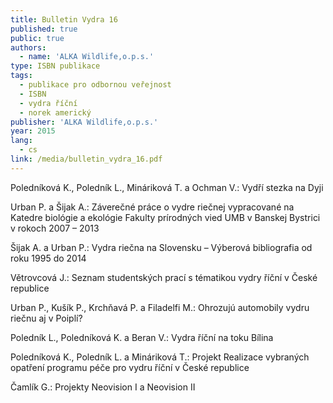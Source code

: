 ```yaml
---
title: Bulletin Vydra 16
published: true
public: true
authors:
  - name: 'ALKA Wildlife,o.p.s.'
type: ISBN publikace
tags:
  - publikace pro odbornou veřejnost
  - ISBN
  - vydra říční
  - norek americký
publisher: 'ALKA Wildlife,o.p.s.'
year: 2015
lang:
  - cs
link: /media/bulletin_vydra_16.pdf
---
```

Poledníková K., Poledník L., Mináriková T. a Ochman V.: Vydří stezka na Dyji 

Urban P. a Šijak A.: Záverečné práce o vydre riečnej vypracované na Katedre biológie a ekológie Fakulty prírodných vied UMB v Banskej Bystrici v rokoch 2007 – 2013

Šijak A. a Urban P.: Vydra riečna na Slovensku – Výberová bibliografia od roku 1995 do 2014

Větrovcová J.: Seznam studentských prací s tématikou vydry říční v České republice 

Urban P., Kušík P., Krchňavá P. a Filadelfi M.: Ohrozujú automobily vydru riečnu aj v Poiplí? 

Poledník L., Poledníková K. a Beran V.: Vydra říční na toku Bílina 

Poledníková K., Poledník L. a Mináriková T.: Projekt Realizace vybraných opatření programu péče pro vydru říční v České republice 

Čamlík G.: Projekty Neovision I a Neovision II
